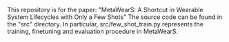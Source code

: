 This repository is for the paper: "MetaWearS: A Shortcut in Wearable System Lifecycles with Only a Few Shots"
The source code can be found in the "src" directory. In particular, src/few_shot_train.py represents the training, finetuning and evaluation procedure in MetaWearS. 

